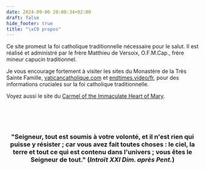 ```yaml
---
date: 2024-09-06 20:00:34+02:00
draft: false
hide_footer: true
title: "\xC0 propos"
---
```




Ce site promeut la foi catholique traditionnelle nécessaire pour le salut. Il est réalisé et administré par le frère Matthieu de Versoix, O.F.M.Cap., frère mineur capucin traditionnel.

Je vous encourage fortement à visiter les sites du Monastère de la Très Sainte Famille, [vaticancatholique.com](https://vaticancatholique.com) et [endtimes.video/fr](https://endtimes.video/fr), pour des informations cruciales sur la foi catholique traditionnelle.
 
Voyez aussi le site du [Carmel of the Immaculate Heart of Mary](https://www.truecatholiccarmel.com).


<br>
<br>
<br>
<h3 style="text-align: center;">"Seigneur, tout est soumis à votre volonté, et il n'est rien qui puisse y résister ; car vous avez fait toutes choses : le ciel, la terre et tout ce qui est contenu dans l'univers ; vous êtes le Seigneur de tout." (<em>Introït XXI Dim. après Pent.</em>)</h3>


